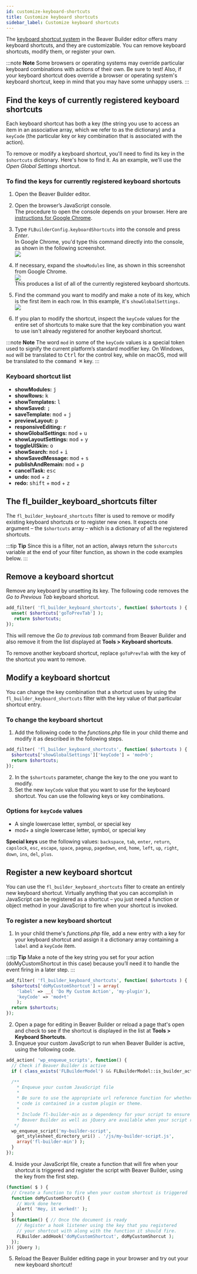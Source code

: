 ```yaml
---
id: customize-keyboard-shortcuts
title: Customize keyboard shortcuts
sidebar_label: Customize keyboard shortcuts
---
```


The [keyboard shortcut system](/beaver-builder/advanced-builder-techniques/keyboard-shortcuts.md) in the Beaver Builder editor offers many keyboard shortcuts, and they are customizable. You can remove keyboard
shortcuts, modify them, or register your own.

:::note **Note**
Some browsers or operating systems may override particular keyboard
combinations with actions of their own. Be sure to test! Also, if your
keyboard shortcut does override a browser or operating system's keyboard
shortcut, keep in mind that you may have some unhappy users.
:::

## Find the keys of currently registered keyboard shortcuts

Each keyboard shortcut has both a key (the string you use to access an item in
an associative array, which we refer to as the dictionary) and a `keyCode`
(the particular key or key combination that is associated with the action).

To remove or modify a keyboard shortcut, you'll need to find its key in the
`$shortcuts` dictionary. Here's how to find it. As an example, we'll use the
_Open Global Settings_ shortcut.

### To find the keys for currently registered keyboard shortcuts

  1. Open the Beaver Builder editor.
  2. Open the browser’s JavaScript console.  
The procedure to open the console depends on your browser. Here are
[instructions for Google Chrome](https://developers.google.com/web/tools/chrome-devtools/console/).

  3. Type `FLBuilderConfig.keyboardShortcuts` into the console and press _Enter_.  
In Google Chrome, you'd type this command directly into the console, as shown
in the following screenshot.  
![](/img/dev-keyboard-shortcuts-1.png)

  4. If necessary, expand the `showModules` line, as shown in this screenshot from Google Chrome.  
![](/img/dev-keyboard-shortcuts-2.png)  
This produces a list of all of the currently registered keyboard shortcuts.

  5. Find the command you want to modify and make a note of its key, which is the first item in each row. In this example, it's `showGlobalSettings.`  
![](/img/dev-keyboard-shortcuts-3.png)

  6. If you plan to modify the shortcut, inspect the `keyCode` values for the entire set of shortcuts to make sure that the key combination you want to use isn't already registered for another keyboard shortcut.

:::note **Note**
The word `mod` in some of the `keyCode` values is a special token
used to signify the current platform’s standard modifier key. On <i class="fab fa-windows"></i> Windows,
`mod` will be translated to <kbd>Ctrl</kbd> for the control key, while on <i class="fab fa-apple"></i> macOS, mod
will be translated to the <kbd>command &#8984;</kbd> key.
:::

### Keyboard shortcut list

* **showModules:** <kbd>j</kbd>
* **showRows:** <kbd>k</kbd>  
* **showTemplates:** <kbd>l</kbd>  
* **showSaved:** <kbd>;</kbd>  
* **saveTemplate:** <kbd>mod</kbd> + <kbd>j</kbd>
* **previewLayout:** <kbd>p</kbd>  
* **responsiveEditing:** <kbd>r</kbd>  
* **showGlobalSettings:** <kbd>mod</kbd> + <kbd>u</kbd>  
* **showLayoutSettings:** <kbd>mod</kbd> + <kbd>y</kbd>  
* **toggleUISkin:** <kbd>o</kbd>  
* **showSearch:** <kbd>mod</kbd> + <kbd>i</kbd>  
* **showSavedMessage:** <kbd>mod</kbd> + <kbd>s</kbd>
* **publishAndRemain:** <kbd>mod</kbd> + <kbd>p</kbd>
* **cancelTask:** <kbd>esc</kbd>  
* **undo:** <kbd>mod</kbd> + <kbd>z</kbd>  
* **redo:** <kbd>shift</kbd> + <kbd>mod</kbd> + <kbd>z</kbd>  

## The fl_builder_keyboard_shortcuts filter

The `fl_builder_keyboard_shortcuts` filter is used to remove or modify
existing keyboard shortcuts or to register new ones. It expects one argument –
the `$shortcuts` array – which is a dictionary of all the registered
shortcuts.

:::tip **Tip**
Since this is a filter, not an action, always return the `$shorcuts`
variable at the end of your filter function, as shown in the code examples
below.
:::

## Remove a keyboard shortcut

Remove any keyboard by unsetting its key. The following code removes the _Go
to Previous Tab_ keyboard shortcut.

```php
add_filter( 'fl_builder_keyboard_shortcuts', function( $shortcuts ) {
  unset( $shortcuts['goToPrevTab'] );
   return $shortcuts;
});
```

This will remove the _Go to previous tab_ command from Beaver Builder and also
remove it from the list displayed at **Tools > Keyboard shortcuts**.

To remove another keyboard shortcut, replace `goToPrevTab` with the key of the
shortcut you want to remove.

## Modify a keyboard shortcut

You can change the key combination that a shortcut uses by using the
`fl_builder_keyboard_shortcuts` filter with the key value of that particular
shortcut entry.

### To change the keyboard shortcut

1. Add the following code to the _functions.php_ file in your child theme and modify it as described in the following steps.

  ```php
  add_filter( 'fl_builder_keyboard_shortcuts', function( $shortcuts ) {
    $shortcuts['showGlobalSettings']['keyCode'] = 'mod+b';
    return $shortcuts;
  });
  ```

2. In the `$shortcuts` parameter, change the key to the one you want to modify.
3. Set the new `keyCode` value that you want to use for the keyboard shortcut. You can use the following keys or key combinations.

### Options for `keyCode` values

  * A single lowercase letter, symbol, or special key
  * mod+ a single lowercase letter, symbol, or special key

**Special keys** use the following values: `backspace`, `tab`, `enter`,
`return`, `capslock`, `esc`, `escape`, `space`, `pageup`, `pagedown`, `end`,
`home`, `left`, `up`, `right`, `down`, `ins`, `del`, `plus`.

## Register a new keyboard shortcut

You can use the `fl_builder_keyboard_shortcuts` filter to create an entirely
new keyboard shortcut. Virtually anything that you can accomplish in
JavaScript can be registered as a shortcut – you just need a function or
object method in your JavaScript to fire when your shortcut is invoked.

### To register a new keyboard shortcut

  1. In your child theme's _functions.php_ file, add a new entry with a key for your keyboard shortcut and assign it a dictionary array containing a `label` and a `keyCode` item.  

  :::tip **Tip**
  Make a note of the key string you set for your action
  (doMyCustomShortcut in this case) because you’ll need it to handle the event
  firing in a later step.
  :::

  ```php
  add_filter( 'fl_builder_keyboard_shortcuts', function( $shortcuts ) {
    $shortcuts['doMyCustomShortcut'] = array(
      'label' => __( 'Do My Custom Action', 'my-plugin'),
      'keyCode' => 'mod+t'
      );
    return $shortcuts;
  });
  ```

2. Open a page for editing in Beaver Builder or reload a page that's open and check to see if the shortcut is displayed in the list at **Tools > Keyboard Shortcuts**.
3. Enqueue your custom JavaScript to run when Beaver Builder is active, using the following code.

  ```php
  add_action( 'wp_enqueue_scripts', function() {
    // Check if Beaver Builder is active
    if ( class_exists('FLBuilderModel') && FLBuilderModel::is_builder_active() ) {

    /**
      * Enqueue your custom JavaScript file
      *
      * Be sure to use the appropriate url reference function for whether your
      * code is contained in a custom plugin or theme.
      *
      * Include fl-builder-min as a dependency for your script to ensure
      * Beaver Builder as well as jQuery are available when your script runs.
     */
    wp_enqueue_script('my-builder-script',
      get_stylesheet_directory_uri() . '/js/my-builder-script.js',
      array('fl-builder-min') );
    }
  });
  ```

4. Inside your JavaScript file, create a function that will fire when your shortcut is triggered and register the script with Beaver Builder, using the key from the first step.

  ```php
  (function( $ ) {
    // Create a function to fire when your custom shortcut is triggered
    function doMyCustomShorcut() {
      // Work done here
      alert( 'Hey, it worked!' );
    }
    $(function() { // Once the document is ready
      // Register a hook listener using the key that you registered
      // your shortcut with along with the function it should fire.
      FLBuilder.addHook('doMyCustomShortcut', doMyCustomShorcut );
    });
  })( jQuery );
  ```

5. Reload the Beaver Builder editing page in your browser and try out your new keyboard shortcut!
